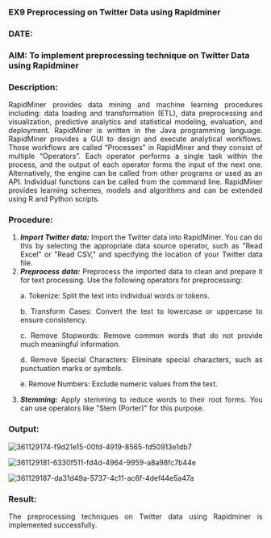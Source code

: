 ### EX9 Preprocessing on Twitter Data using Rapidminer
### DATE: 
### AIM: To implement preprocessing technique on Twitter Data using Rapidminer
### Description: 
<div align = "justify">
RapidMiner provides data mining and machine learning procedures including: data loading and transformation (ETL), data preprocessing and visualization, 
predictive analytics and statistical modeling, evaluation, and deployment. RapidMiner is written in the Java programming language. 
RapidMiner provides a GUI to design and execute analytical workflows. Those workflows are called “Processes” in RapidMiner and they consist of multiple “Operators”. 
Each operator performs a single task within the process, and the output of each operator forms the input of the next one. Alternatively, the engine can be called from 
other programs or used as an API. Individual functions can be called from the command line. 
RapidMiner provides learning schemes, models and algorithms and can be extended using R and Python scripts.

### Procedure:
1) ***Import Twitter data:*** Import the Twitter data into RapidMiner. You can do this by selecting the appropriate
data source operator, such as "Read Excel" or "Read CSV," and specifying the location of your Twitter data
file.
2) ***Preprocess data:*** Preprocess the imported data to clean and prepare it for text processing. Use the following
operators for preprocessing:
    <p>a. Tokenize: Split the text into individual words or tokens.
    <p>b. Transform Cases: Convert the text to lowercase or uppercase to ensure consistency.
    <p>c. Remove Stopwords: Remove common words that do not provide much meaningful information.
    <p>d. Remove Special Characters: Eliminate special characters, such as punctuation marks or symbols.
    <p>e. Remove Numbers: Exclude numeric values from the text.
3) ***Stemming:*** Apply stemming to reduce words to their root forms. You can use operators like "Stem (Porter)"
for this purpose.


### Output:
![361129174-f9d21e15-00fd-4919-8565-fd50913e1db7](https://github.com/user-attachments/assets/10502ef9-7461-4c10-8637-984800386586)

![361129181-6330f511-fd4d-4964-9959-a8a98fc7b44e](https://github.com/user-attachments/assets/d9115188-7432-4153-8fd5-32b06ac77443)

![361129187-da31d49a-5737-4c11-ac6f-4def44e5a47a](https://github.com/user-attachments/assets/436fc70a-8688-41ca-8ced-e175d2fb9197)




### Result:
The preprocessing techniques on Twitter data using Rapidminer is implemented successfully.
